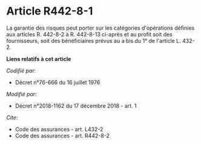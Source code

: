 # Article R442-8-1

La garantie des risques peut porter sur les catégories d'opérations définies aux articles R. 442-8-2 à R. 442-8-13 ci-après
et au profit soit des fournisseurs, soit des bénéficiaires prévus au a bis du 1° de l'article L. 432-2.

**Liens relatifs à cet article**

_Codifié par_:

  - Décret n°76-666 du 16 juillet 1976

_Modifié par_:

  - Décret n°2018-1162 du 17 décembre 2018 - art. 1

_Cite_:

  - Code des assurances - art. L432-2
  - Code des assurances - art. R442-8-2
